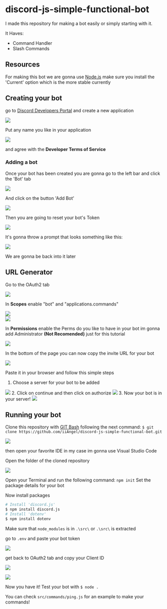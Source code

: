 # discord-js-simple-functional-bot

I made this repository for making a bot easily or simply starting with it.

It Haves:

- Command Handler
- Slash Commands

## Resources

For making this bot we are gonna use <a href="https://nodejs.org/en/">Node.js</a>
make sure you install the 'Current' option which is the more stable currently

## Creating your bot

go to <a href="discord.com/developers/applications">Discord Developers Portal</a> and create a new application

<img src="img/new_application.png">

Put any name you like in your application

<img src="img/application_name.png">

and agree with the **Developer Terms of Service**

### Adding a bot

Once your bot has been created you are gonna go to the left bar and click the 'Bot' tab

<img src="img/click_bot.png">

And click on the button 'Add Bot'

<img src="img/add_bot.png">

Then you are going to reset your bot's Token

<img src="img/reset_token.png">

It's gonna throw a prompt that looks something like this:

<img src="img/reset_token2.png">

We are gonna be back into it later

## URL Generator

Go to the OAuth2 tab

<img src="img/oauth2.png">

In **Scopes** enable "bot" and "applications.commands"

<img src="img/bot_enable.png"><br>
<img src="img/applications_commands.png">

In **Permissions** enable the Perms do you like to have in your bot
im gonna add Administrator **(Not Recomended)** just for this tutorial

<img src="img/bot_perms.png">

In the bottom of the page you can now copy the invite URL for your bot

<img src="img/copy_url.png">

Paste it in your browser and follow this simple steps

1. Choose a server for your bot to be added
<img src="img/choose_server.png">
2. Click on continue and then click on authorize
<img src="img/authorize.png">
3. Now your bot is in your server!
<img src="img/bot_arrived.png">

## Running your bot

Clone this repository with <a href="https://git-scm.com/downloads">GIT Bash</a> following the next command: `$ git clone https://github.com/iiAngel/discord-js-simple-functional-bot.git`

<img src="img/gitbash.png">

then open your favorite IDE in my case im gonna use Visual Studio Code

Open the folder of the cloned repository

<img src="img/open_folder.png">

Open your Terminal and run the following command: `npm init`
Set the package details for your bot

Now install packages

```bash
# Install 'discord.js'
$ npm install discord.js
# Install 'dotenv'
$ npm install dotenv
```

Make sure that `node_modules` is in `.\src\` or `.\src\` is extracted

go to `.env` and paste your bot token

<img src="img/reset_token3.png">

get back to OAuth2 tab and copy your Client ID

<img src="img/client_id.png"><br>

<img src="img/paste_token_client.png">

Now you have it!
Test your bot with `$ node .`

You can check `src/commands/ping.js` for an example to make your commands! 
